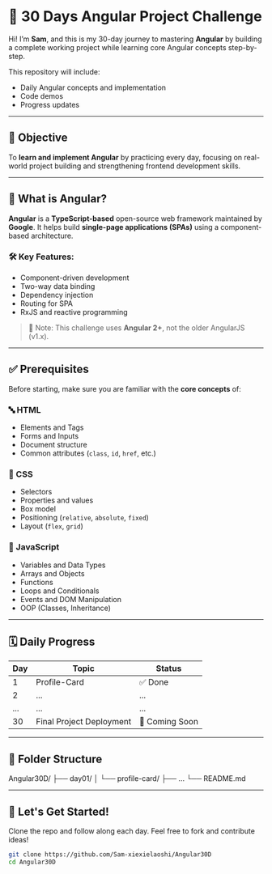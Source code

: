 # 🌟 30 Days Angular Project Challenge

Hi! I’m **Sam**, and this is my 30-day journey to mastering **Angular** by building a complete working project while learning core Angular concepts step-by-step.

This repository will include:
- Daily Angular concepts and implementation
- Code demos
- Progress updates

---

## 📌 Objective

To **learn and implement Angular** by practicing every day, focusing on real-world project building and strengthening frontend development skills.

---

## 🧠 What is Angular?

**Angular** is a **TypeScript-based** open-source web framework maintained by **Google**. It helps build **single-page applications (SPAs)** using a component-based architecture. 

### 🛠️ Key Features:
- Component-driven development
- Two-way data binding
- Dependency injection
- Routing for SPA
- RxJS and reactive programming

> 🔁 Note: This challenge uses **Angular 2+**, not the older AngularJS (v1.x).

---

## ✅ Prerequisites

Before starting, make sure you are familiar with the **core concepts** of:

### 🔤 HTML
- Elements and Tags
- Forms and Inputs
- Document structure
- Common attributes (`class`, `id`, `href`, etc.)

### 🎨 CSS
- Selectors
- Properties and values
- Box model
- Positioning (`relative`, `absolute`, `fixed`)
- Layout (`flex`, `grid`)

### 📜 JavaScript
- Variables and Data Types
- Arrays and Objects
- Functions
- Loops and Conditionals
- Events and DOM Manipulation
- OOP (Classes, Inheritance)

---

## 🗓️ Daily Progress

| Day | Topic | Status |
|-----|-------|--------|
| 1   | Profile-Card | ✅ Done |
| 2   | ... | ... | ⏳ In Progress |
| ... | ... | ... |
| 30  | Final Project Deployment | 🚀 Coming Soon |

---

## 📁 Folder Structure

Angular30D/
├── day01/
│   └── profile-card/
├── ...
└── README.md



---

## 🚀 Let's Get Started!

Clone the repo and follow along each day. Feel free to fork and contribute ideas!

```bash
git clone https://github.com/Sam-xiexielaoshi/Angular30D
cd Angular30D